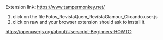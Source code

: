 Extension link:
https://www.tampermonkey.net/

1. click on the file Fotos_RevistaQuem_RevistaGlamour_Clicando.user.js
2. click on raw and your browser extension should ask to install it.

https://openuserjs.org/about/Userscript-Beginners-HOWTO

